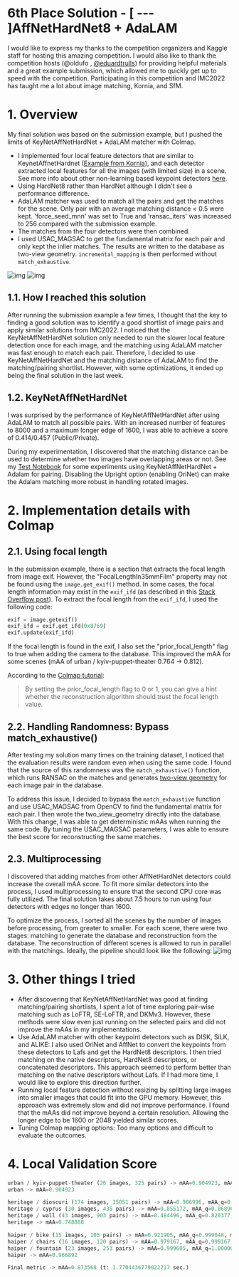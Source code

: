 # 6th Place Solution - [ --- ]AffNetHardNet8 + AdaLAM

I would like to express my thanks to the competition organizers and Kaggle staff for hosting this amazing competition. I would also like to thank the competition hosts (@oldufo , [@eduardtrulls](https://www.kaggle.com/eduardtrulls)) for providing helpful materials and a great example submission, which allowed me to quickly get up to speed with the competition.
Participating in this competition and IMC2022 has taught me a lot about image matching, Kornia, and SfM.

# 1. Overview

My final solution was based on the submission example, but I pushed the limits of KeyNetAffNetHardNet + AdaLAM matcher with Colmap.

- I implemented four local feature detectors that are similar to KeynetAffnetHardnet ([Example from Kornia](https://kornia.readthedocs.io/en/latest/feature.html#kornia.feature.GFTTAffNetHardNet)), and each detector extracted local features for all the images (with limited size) in a scene. See more info about other non-learning based keypoint detectors [here](https://kornia.readthedocs.io/en/latest/feature.html).
- Using HardNet8 rather than HardNet although I didn't see a performance difference.
- AdaLAM matcher was used to match all the pairs and get the matches for the scene. Only pair with an average matching distance < 0.5 were kept. 'force_seed_mnn' was set to True and 'ransac_iters' was increased to 256 compared with the submission example.
- The matches from the four detectors were then combined.
- I used USAC_MAGSAC to get the fundamental matrix for each pair and only kept the inlier matches. The results are written to the database as two-view geometry. `incremental_mapping` is then performed without `match_exhaustive`.

![img](https://www.googleapis.com/download/storage/v1/b/kaggle-forum-message-attachments/o/inbox%2F3964695%2Fbb53c3f1e7ebad9394a673a421b47d11%2Fdetector.png?generation=1686695228576401&alt=media)
![img](https://www.googleapis.com/download/storage/v1/b/kaggle-forum-message-attachments/o/inbox%2F3964695%2F051e9413d0ce9cd8357723ba7efab1be%2Ffull_pipeline.png?generation=1686695522836099&alt=media)

## 1.1. How I reached this solution

After running the submission example a few times, I thought that the key to finding a good solution was to identify a good shortlist of image pairs and apply similar solutions from IMC2022. I noticed that the KeyNetAffNetHardNet solution only needed to run the slower local feature detection once for each image, and the matching using AdaLAM matcher was fast enough to match each pair. Therefore, I decided to use KeyNetAffNetHardNet and the matching distance of AdaLAM to find the matching/pairing shortlist. However, with some optimizations, it ended up being the final solution in the last week.

## 1.2. KeyNetAffNetHardNet

I was surprised by the performance of KeyNetAffNetHardNet after using AdaLAM to match all possible pairs. With an increased number of features to 8000 and a maximum longer edge of 1600, I was able to achieve a score of 0.414/0.457 (Public/Private).

During my experimentation, I discovered that the matching distance can be used to determine whether two images have overlapping areas or not. See my [Test Notebook](https://www.kaggle.com/code/maxchen303/imc2023-test-notes) for some experiments using KeyNetAffNetHardNet + Adalam for pairing.
Disabling the Upright option (enabling OriNet) can make the Adalam matching more robust in handling rotated images.

# 2. Implementation details with Colmap

## 2.1. Using focal length

In the submission example, there is a section that extracts the focal length from image exif. However, the "FocalLengthIn35mmFilm" property may not be found using the `image.get_exif()` method. In some cases, the focal length information may exist in the `exif_ifd` (as described in this [Stack Overflow post](https://stackoverflow.com/questions/68033479/how-to-show-all-the-metadata-about-images)).
To extract the focal length from the `exif_ifd`, I used the following code:

```python
exif = image.getexif()
exif_ifd = exif.get_ifd(0x8769)
exif.update(exif_ifd)
```

If the focal length is found in the exif, I also set the "prior_focal_length" flag to true when adding the camera to the database. This improved the mAA for some scenes (mAA of urban / kyiv-puppet-theater 0.764 -> 0.812).

According to the [Colmap tutorial](https://colmap.github.io/tutorial.html#database-management):

> By setting the prior_focal_length flag to 0 or 1, you can give a hint whether the reconstruction algorithm should trust the focal length value.

## 2.2. Handling Randomness: Bypass match_exhaustive()

After testing my solution many times on the training dataset, I noticed that the evaluation results were random even when using the same code. I found that the source of this randomness was the `match_exhaustive()` function, which runs RANSAC on the matches and generates [two-view geometry](https://github.com/colmap/colmap/blob/dev/src/colmap/estimators/two_view_geometry.h) for each image pair in the database.

To address this issue, I decided to bypass the `match_exhaustive` function and use USAC_MAGSAC from OpenCV to find the fundamental matrix for each pair. I then wrote the two_view_geometry directly into the database. With this change, I was able to get deterministic mAAs when running the same code. By tuning the USAC_MAGSAC parameters, I was able to ensure the best score for reconstructing the same matches.

## 2.3. Multiprocessing

I discovered that adding matches from other AffNetHardNet detectors could increase the overall mAA score. To fit more similar detectors into the process, I used multiprocessing to ensure that the second CPU core was fully utilized. The final solution takes about 7.5 hours to run using four detectors with edges no longer than 1600.

To optimize the process, I sorted all the scenes by the number of images before processing, from greater to smaller. For each scene, there were two stages: matching to generate the database and reconstruction from the database. The reconstruction of different scenes is allowed to run in parallel with the matchings. Ideally, the pipeline should look like the following:
![img](https://www.googleapis.com/download/storage/v1/b/kaggle-forum-message-attachments/o/inbox%2F3964695%2Fc9cbe4d2f30c6874e597dd5949c2b62e%2Fmultiprocessing.png?generation=1686696885412256&alt=media)

# 3. Other things I tried

- After discovering that KeyNetAffNetHardNet was good at finding matching/pairing shortlists, I spent a lot of time exploring pair-wise matching such as LoFTR, SE-LoFTR, and DKMv3. However, these methods were slow even just running on the selected pairs and did not improve the mAAs in my implementations.
- Use AdaLAM matcher with other keypoint detectors such as DISK, SiLK, and ALIKE: I also used OriNet and AffNet to convert the keypoints from these detectors to Lafs and get the HardNet8 descriptors. I then tried matching on the native descriptors, HardNet8 descriptors, or concatenated descriptors. This approach seemed to perform better than matching on the native descriptors without Lafs. If I had more time, I would like to explore this direction further.
- Running local feature detection without resizing by splitting large images into smaller images that could fit into the GPU memory. However, this approach was extremely slow and did not improve performance. I found that the mAAs did not improve beyond a certain resolution. Allowing the longer edge to be 1600 or 2048 yielded similar scores.
- Tuning Colmap mapping options: Too many options and difficult to evaluate the outcomes.

# 4. Local Validation Score

```python
urban / kyiv-puppet-theater (26 images, 325 pairs) -> mAA=0.904923, mAA_q=0.931077, mAA_t=0.914154
urban -> mAA=0.904923

heritage / dioscuri (174 images, 15051 pairs) -> mAA=0.906996, mAA_q=0.982559, mAA_t=0.910856
heritage / cyprus (30 images, 435 pairs) -> mAA=0.855172, mAA_q=0.868966, mAA_t=0.865977
heritage / wall (43 images, 903 pairs) -> mAA=0.484496, mAA_q=0.820377, mAA_t=0.499336
heritage -> mAA=0.748888

haiper / bike (15 images, 105 pairs) -> mAA=0.921905, mAA_q=0.999048, mAA_t=0.921905
haiper / chairs (16 images, 120 pairs) -> mAA=0.979167, mAA_q=0.999167, mAA_t=0.979167
haiper / fountain (23 images, 253 pairs) -> mAA=0.999605, mAA_q=1.000000, mAA_t=0.999605
haiper -> mAA=0.966892

Final metric -> mAA=0.873568 (t: 1.7704436779022217 sec.)
```
